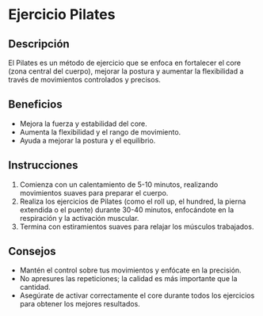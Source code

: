 # Ejercicio Pilates

## Descripción
El Pilates es un método de ejercicio que se enfoca en fortalecer el core (zona central del cuerpo), mejorar la postura y aumentar la flexibilidad a través de movimientos controlados y precisos.

## Beneficios
- Mejora la fuerza y estabilidad del core.
- Aumenta la flexibilidad y el rango de movimiento.
- Ayuda a mejorar la postura y el equilibrio.

## Instrucciones
1. Comienza con un calentamiento de 5-10 minutos, realizando movimientos suaves para preparar el cuerpo.
2. Realiza los ejercicios de Pilates (como el roll up, el hundred, la pierna extendida o el puente) durante 30-40 minutos, enfocándote en la respiración y la activación muscular.
3. Termina con estiramientos suaves para relajar los músculos trabajados.

## Consejos
- Mantén el control sobre tus movimientos y enfócate en la precisión.
- No apresures las repeticiones; la calidad es más importante que la cantidad.
- Asegúrate de activar correctamente el core durante todos los ejercicios para obtener los mejores resultados.